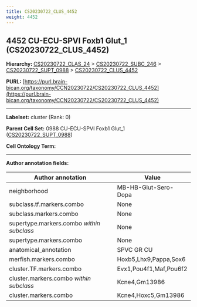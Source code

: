 ```yaml
---
title: CS20230722_CLUS_4452
weight: 4452
---
```

## 4452 CU-ECU-SPVI Foxb1 Glut_1 (CS20230722_CLUS_4452)
<b>Hierarchy: </b>
[CS20230722_CLAS_24](../CS20230722_CLAS_24) >
[CS20230722_SUBC_246](../CS20230722_SUBC_246) >
[CS20230722_SUPT_0988](../CS20230722_SUPT_0988) >
[CS20230722_CLUS_4452](../CS20230722_CLUS_4452)

**PURL:** [https://purl.brain-bican.org/taxonomy/CCN20230722/CS20230722_CLUS_4452](https://purl.brain-bican.org/taxonomy/CCN20230722/CS20230722_CLUS_4452)

---


**Labelset:** cluster (Rank: 0)

**Parent Cell Set:** 0988 CU-ECU-SPVI Foxb1 Glut_1 ([CS20230722_SUPT_0988](../CS20230722_SUPT_0988))



**Cell Ontology Term:** 

[MARKER GENES.]: #


---

[TRANSFERRED ANNOTATIONS.]: #


[AUTHOR ANNOTATION FIELDS.]: #


**Author annotation fields:**

| Author annotation | Value |
|-------------------|-------|
|neighborhood|MB-HB-Glut-Sero-Dopa|
|subclass.tf.markers.combo|None|
|subclass.markers.combo|None|
|supertype.markers.combo _within subclass_|None|
|supertype.markers.combo|None|
|anatomical_annotation|SPVC GR CU|
|merfish.markers.combo|Hoxb5,Lhx9,Pappa,Sox6|
|cluster.TF.markers.combo|Evx1,Pou4f1,Maf,Pou6f2|
|cluster.markers.combo _within subclass_|Kcne4,Gm13986|
|cluster.markers.combo|Kcne4,Hoxc5,Gm13986|
